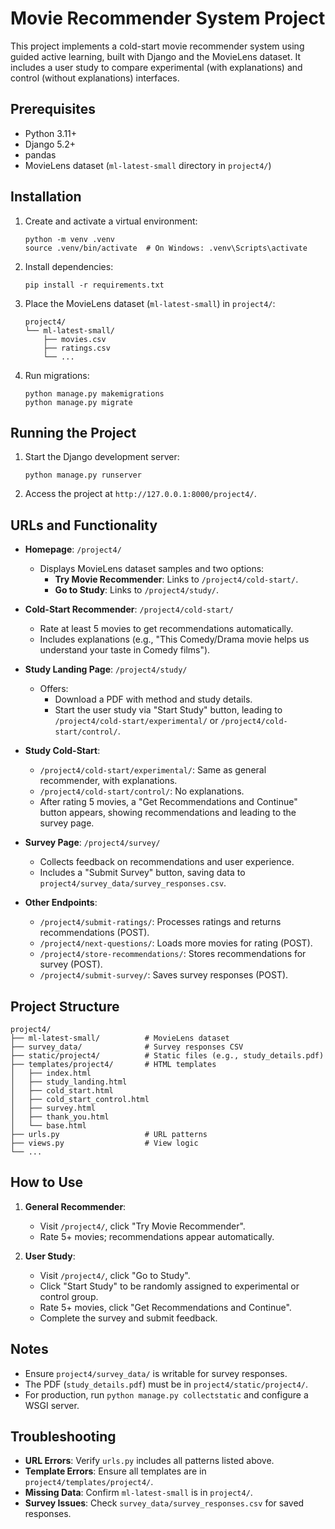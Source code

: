 # Movie Recommender System Project

This project implements a cold-start movie recommender system using guided active learning, built with Django and the MovieLens dataset. It includes a user study to compare experimental (with explanations) and control (without explanations) interfaces.

## Prerequisites

- Python 3.11+
- Django 5.2+
- pandas
- MovieLens dataset (`ml-latest-small` directory in `project4/`)

## Installation

1. Create and activate a virtual environment:
   ```
   python -m venv .venv
   source .venv/bin/activate  # On Windows: .venv\Scripts\activate
   ```

2. Install dependencies:
   ```
   pip install -r requirements.txt
   ```

3. Place the MovieLens dataset (`ml-latest-small`) in `project4/`:
   ```
   project4/
   └── ml-latest-small/
       ├── movies.csv
       ├── ratings.csv
       └── ...
   ```

4. Run migrations:
   ```
   python manage.py makemigrations
   python manage.py migrate
   ```

## Running the Project

1. Start the Django development server:
   ```
   python manage.py runserver
   ```

2. Access the project at `http://127.0.0.1:8000/project4/`.

## URLs and Functionality

- **Homepage**: `/project4/`
  - Displays MovieLens dataset samples and two options:
    - **Try Movie Recommender**: Links to `/project4/cold-start/`.
    - **Go to Study**: Links to `/project4/study/`.

- **Cold-Start Recommender**: `/project4/cold-start/`
  - Rate at least 5 movies to get recommendations automatically.
  - Includes explanations (e.g., "This Comedy/Drama movie helps us understand your taste in Comedy films").

- **Study Landing Page**: `/project4/study/`
  - Offers:
    - Download a PDF with method and study details.
    - Start the user study via "Start Study" button, leading to `/project4/cold-start/experimental/` or `/project4/cold-start/control/`.

- **Study Cold-Start**:
  - `/project4/cold-start/experimental/`: Same as general recommender, with explanations.
  - `/project4/cold-start/control/`: No explanations.
  - After rating 5 movies, a "Get Recommendations and Continue" button appears, showing recommendations and leading to the survey page.

- **Survey Page**: `/project4/survey/`
  - Collects feedback on recommendations and user experience.
  - Includes a "Submit Survey" button, saving data to `project4/survey_data/survey_responses.csv`.

- **Other Endpoints**:
  - `/project4/submit-ratings/`: Processes ratings and returns recommendations (POST).
  - `/project4/next-questions/`: Loads more movies for rating (POST).
  - `/project4/store-recommendations/`: Stores recommendations for survey (POST).
  - `/project4/submit-survey/`: Saves survey responses (POST).

## Project Structure

```
project4/
├── ml-latest-small/          # MovieLens dataset
├── survey_data/              # Survey responses CSV
├── static/project4/          # Static files (e.g., study_details.pdf)
├── templates/project4/       # HTML templates
│   ├── index.html
│   ├── study_landing.html
│   ├── cold_start.html
│   ├── cold_start_control.html
│   ├── survey.html
│   ├── thank_you.html
│   └── base.html
├── urls.py                   # URL patterns
├── views.py                  # View logic
└── ...
```

## How to Use

1. **General Recommender**:
   - Visit `/project4/`, click "Try Movie Recommender".
   - Rate 5+ movies; recommendations appear automatically.

2. **User Study**:
   - Visit `/project4/`, click "Go to Study".
   - Click "Start Study" to be randomly assigned to experimental or control group.
   - Rate 5+ movies, click "Get Recommendations and Continue".
   - Complete the survey and submit feedback.

## Notes

- Ensure `project4/survey_data/` is writable for survey responses.
- The PDF (`study_details.pdf`) must be in `project4/static/project4/`.
- For production, run `python manage.py collectstatic` and configure a WSGI server.

## Troubleshooting

- **URL Errors**: Verify `urls.py` includes all patterns listed above.
- **Template Errors**: Ensure all templates are in `project4/templates/project4/`.
- **Missing Data**: Confirm `ml-latest-small` is in `project4/`.
- **Survey Issues**: Check `survey_data/survey_responses.csv` for saved responses.